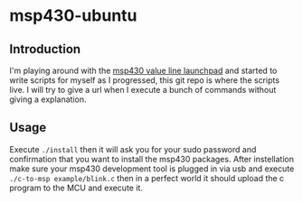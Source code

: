 # msp430-ubuntu

## Introduction

I'm playing around with the [msp430 value line launchpad](http://www.ti.com/tool/msp-exp430g2) and started to write scripts for myself as I progressed, this git repo is where the scripts live. I will try to give a url when I execute a bunch of commands without giving a explanation.

## Usage

Execute `./install` then it will ask you for your sudo password and confirmation that you want to install the msp430 packages. After instellation make sure your msp430 development tool is plugged in via usb and execute `./c-to-msp example/blink.c` then in a perfect world it should upload the c program to the MCU and execute it.
